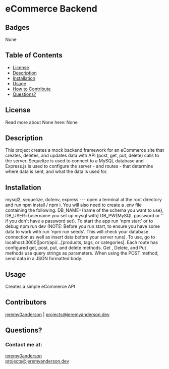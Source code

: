 # eCommerce Backend
  ## Badges
  None
  ## Table of Contents
  * [License](#license)
  * [Description](#description)
  * [Installation](#installation)
  * [Usage](#usage)
  * [How to Contribute](#how-to-contribute)
  * [Questions?](#questions)
  ## License
  Read more about None here: None
  ## Description
  This project creates a mock backend framework for an eCommerce site that creates, deletes, and updates data with API (post, get, put, delete) calls to the server. Sequelize is used to connect to a MySQL database and Express.js is used to configure the server - and routes - that determine where data is sent, and what the data is used for. 
  ## Installation
   mysql2, sequelize, dotenv, express --- open a terminal at the root directory and run npm install / npm i. You will also need to create a .env file containing the following: DB_NAME={name of the schema you want to use}, DB_USER={username you set up mysql with} DB_PW{MySQL password or '' if you don't have a password set}. To start the app run 'npm start' or to debug npm run dev (NOTE: Before you run start, to ensure you have some data to work with run 'npm run seeds'. This will check your database connection as well as insert data before your server runs). To use, go to localhost:3000||port/api/...[products, tags, or categories]. Each route has configured get, post, put, and delete methods. Get , Delete, and Put methods use query strings as parameters. When using the POST method, send data in a JSON formatted body. 
  ## Usage
  Creates a simple eCommerce API
  ## Contributors 
[jeremy0anderson](https://github.com/jeremy0anderson) | 
projects@jeremyanderson.dev

  ## Questions?
  ### Contact me at: 
  [jeremy0anderson](https://github.com/jeremy0anderson)  
  projects@jeremyanderson.dev 